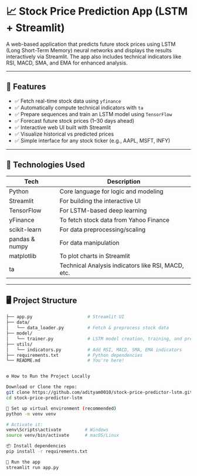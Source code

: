# 📈 Stock Price Prediction App (LSTM + Streamlit)

A web-based application that predicts future stock prices using LSTM (Long Short-Term Memory) neural networks and displays the results interactively via Streamlit. The app also includes technical indicators like RSI, MACD, SMA, and EMA for enhanced analysis.

---

## 🚀 Features

- ✅ Fetch real-time stock data using `yfinance`
- ✅ Automatically compute technical indicators with `ta`
- ✅ Prepare sequences and train an LSTM model using `TensorFlow`
- ✅ Forecast future stock prices (1–30 days ahead)
- ✅ Interactive web UI built with Streamlit
- ✅ Visualize historical vs predicted prices
- ✅ Simple interface for any stock ticker (e.g., AAPL, MSFT, INFY)

---

## 🧠 Technologies Used

| Tech | Description |
|------|-------------|
| Python | Core language for logic and modeling |
| Streamlit | For building the interactive UI |
| TensorFlow | For LSTM-based deep learning |
| yFinance | To fetch stock data from Yahoo Finance |
| scikit-learn | For data preprocessing/scaling |
| pandas & numpy | For data manipulation |
| matplotlib | To plot charts in Streamlit |
| ta | Technical Analysis indicators like RSI, MACD, etc. |

---

## 🖥️ Project Structure

```bash
├── app.py                     # Streamlit UI
├── data/
│   └── data_loader.py         # Fetch & preprocess stock data
├── model/
│   └── trainer.py             # LSTM model creation, training, and prediction
├── utils/
│   └── indicators.py          # Add RSI, MACD, SMA, EMA indicators
├── requirements.txt           # Python dependencies
└── README.md                  # You're here!


⚙️ How to Run the Project Locally

Download or Clone the repo:
git clone https://github.com/adityam0010/stock-price-predictor-lstm.git
cd stock-price-predictor-lstm

🧪 Set up virtual environment (recommended)
python -m venv venv

# Activate it:
venv\Scripts\activate         # Windows
source venv/bin/activate      # macOS/Linux

📦 Install dependencies
pip install -r requirements.txt

🚀 Run the app
streamlit run app.py
